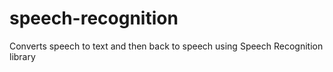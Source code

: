 # speech-recognition
Converts speech to text and then back to speech using Speech Recognition library

